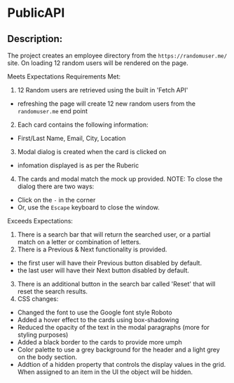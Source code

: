 # PublicAPI

## Description:

The project creates an employee directory from the `https://randomuser.me/` site.
On loading 12 random users will be rendered on the page.

Meets Expectations Requirements Met:

1. 12 Random users are retrieved using the built in 'Fetch API'

- refreshing the page will create 12 new random users from the `randomuser.me` end point

2. Each card contains the following information:

- First/Last Name, Email, City, Location

3. Modal dialog is created when the card is clicked on

- infomation displayed is as per the Ruberic

4. The cards and modal match the mock up provided.
   NOTE: To close the dialog there are two ways:

- Click on the `-` in the corner
- Or, use the `Escape` keyboard to close the window.

Exceeds Expectations:

1. There is a search bar that will return the searched user, or a partial match on a letter or combination of letters.
2. There is a Previous & Next functionality is provided.

- the first user will have their Previous button disabled by default.
- the last user will have their Next button disabled by default.
3. There is an additional button in the search bar called 'Reset' that will reset the search results. 
4. CSS changes:
- Changed the font to use the Google font style Roboto 
- Added a hover effect to the cards using box-shadowing
- Reduced the opacity of the text in the modal paragraphs  (more for styling purposes)
- Added a black border to the cards to provide more umph
- Color palette to use a grey background for the header and a light grey on the body section.
- Addtion of a hidden property that controls the display values in the grid.  When assigned to an item in the UI the object will be hidden.

